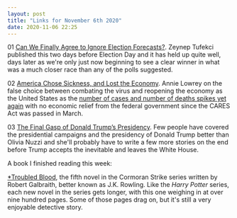 ```yaml
---
layout: post
title: "Links for November 6th 2020"
date: 2020-11-06 22:25
---
```


01 [Can We Finally Agree to Ignore Election Forecasts?](https://www.nytimes.com/2020/11/01/opinion/election-forecasts-modeling-flaws.html). Zeynep Tufekci published this two days before Election Day and it has held up quite well, days later as we're only just now beginning to see a clear winner in what was a much closer race than any of the polls suggested.

02 [America Chose Sickness, and Lost the Economy](https://www.theatlantic.com/ideas/archive/2020/11/the-economy-cant-recover-with-sick-workers/616947/). Annie Lowrey on the false choice between combating the virus and reopening the economy as the United States as the [number of cases and number of deaths spikes yet again](https://www.nytimes.com/2020/11/06/us/coronavirus-today-what-happened.html) with no economic relief from the federal government since the CARES Act was passed in March.

03 [The Final Gasp of Donald Trump’s Presidency](https://nymag.com/intelligencer/2020/11/donald-trump-presidency-election-week.html). Few people have covered the presidential campaigns and the presidency of Donald Trump better than Olivia Nuzzi and she'll probably have to write a few more stories on the end before Trump accepts the inevitable and leaves the White House.

A book I finished reading this week:

[*Troubled Blood](https://www.amazon.com/Troubled-Blood-Cormoran-Strike-Novel-ebook/dp/B084X5WVX9), the fifth novel in the Cormoran Strike series written by Robert Galbraith, better known as J.K. Rowling. Like the *Harry Potter* series, each new novel in the series gets longer, with this one weighing in at over nine hundred pages. Some of those pages drag on, but it's still a very enjoyable detective story.
